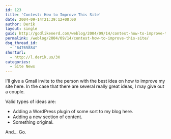 ```yaml
---
id: 123
title: 'Contest: How to Improve This Site'
date: 2004-09-14T21:39:12+00:00
author: Derik
layout: single
guid: http://godlikenerd.com/weblog/2004/09/14/contest-how-to-improve-this-site/
permalink: /weblog/2004/09/14/contest-how-to-improve-this-site/
dsq_thread_id:
  - "64765884"
shorturl:
  - http://l.derik.us/3X
categories:
  - Site News
---
```

I'll give a Gmail invite to the person with the best idea on how to improve my site here. In the case that there are several really great ideas, I may give out a couple.

Valid types of ideas are:

  * Adding a WordPress plugin of some sort to my blog here.
  * Adding a new section of content.
  * Something original.

And&#8230; Go.